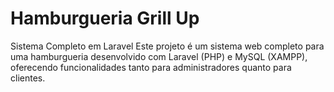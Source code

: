 
<h1>Hamburgueria Grill Up</h1> Sistema Completo em Laravel Este projeto é um sistema web completo para uma hamburgueria desenvolvido com Laravel (PHP) e MySQL (XAMPP), oferecendo funcionalidades tanto para administradores quanto para clientes.
